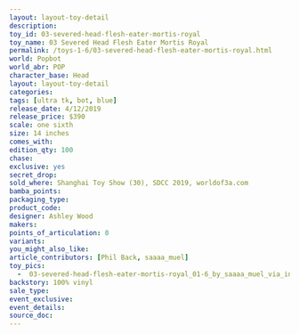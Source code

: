 ```yaml
---
layout: layout-toy-detail 
description:
toy_id: 03-severed-head-flesh-eater-mortis-royal
toy_name: 03 Severed Head Flesh Eater Mortis Royal
permalink: /toys-1-6/03-severed-head-flesh-eater-mortis-royal.html
world: Popbot
world_abr: POP
character_base: Head
layout: layout-toy-detail
categories: 
tags: [ultra tk, bot, blue]
release_date: 4/12/2019
release_price: $390 
scale: one sixth
size: 14 inches
comes_with: 
edition_qty: 100
chase: 
exclusive: yes
secret_drop: 
sold_where: Shanghai Toy Show (30), SDCC 2019, worldof3a.com
bamba_points: 
packaging_type: 
product_code: 
designer: Ashley Wood
makers: 
points_of_articulation: 0
variants: 
you_might_also_like: 
article_contributors: [Phil Back, saaaa_muel]
toy_pics: 
  -  03-severed-head-flesh-eater-mortis-royal_01-6_by_saaaa_muel_via_instagram.jpg
backstory: 100% vinyl
sale_type: 
event_exclusive: 
event_details: 
source_doc: 
---
```

